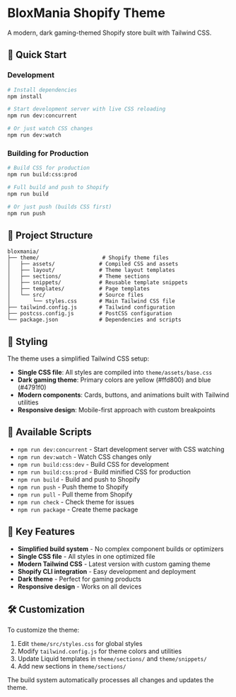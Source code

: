 # BloxMania Shopify Theme

A modern, dark gaming-themed Shopify store built with Tailwind CSS.

## 🚀 Quick Start

### Development
```bash
# Install dependencies
npm install

# Start development server with live CSS reloading
npm run dev:concurrent

# Or just watch CSS changes
npm run dev:watch
```

### Building for Production
```bash
# Build CSS for production
npm run build:css:prod

# Full build and push to Shopify
npm run build

# Or just push (builds CSS first)
npm run push
```

## 📁 Project Structure

```
bloxmania/
├── theme/                    # Shopify theme files
│   ├── assets/              # Compiled CSS and assets
│   ├── layout/              # Theme layout templates
│   ├── sections/            # Theme sections
│   ├── snippets/            # Reusable template snippets
│   ├── templates/           # Page templates
│   └── src/                 # Source files
│       └── styles.css       # Main Tailwind CSS file
├── tailwind.config.js       # Tailwind configuration
├── postcss.config.js        # PostCSS configuration
└── package.json             # Dependencies and scripts
```

## 🎨 Styling

The theme uses a simplified Tailwind CSS setup:

- **Single CSS file**: All styles are compiled into `theme/assets/base.css`
- **Dark gaming theme**: Primary colors are yellow (#ffd800) and blue (#4791f0)
- **Modern components**: Cards, buttons, and animations built with Tailwind utilities
- **Responsive design**: Mobile-first approach with custom breakpoints

## 🔧 Available Scripts

- `npm run dev:concurrent` - Start development server with CSS watching
- `npm run dev:watch` - Watch CSS changes only
- `npm run build:css:dev` - Build CSS for development
- `npm run build:css:prod` - Build minified CSS for production
- `npm run build` - Build and push to Shopify
- `npm run push` - Push theme to Shopify
- `npm run pull` - Pull theme from Shopify
- `npm run check` - Check theme for issues
- `npm run package` - Create theme package

## 🎯 Key Features

- **Simplified build system** - No complex component builds or optimizers
- **Single CSS file** - All styles in one optimized file
- **Modern Tailwind CSS** - Latest version with custom gaming theme
- **Shopify CLI integration** - Easy development and deployment
- **Dark theme** - Perfect for gaming products
- **Responsive design** - Works on all devices

## 🛠️ Customization

To customize the theme:

1. Edit `theme/src/styles.css` for global styles
2. Modify `tailwind.config.js` for theme colors and utilities
3. Update Liquid templates in `theme/sections/` and `theme/snippets/`
4. Add new sections in `theme/sections/`

The build system automatically processes all changes and updates the theme.
